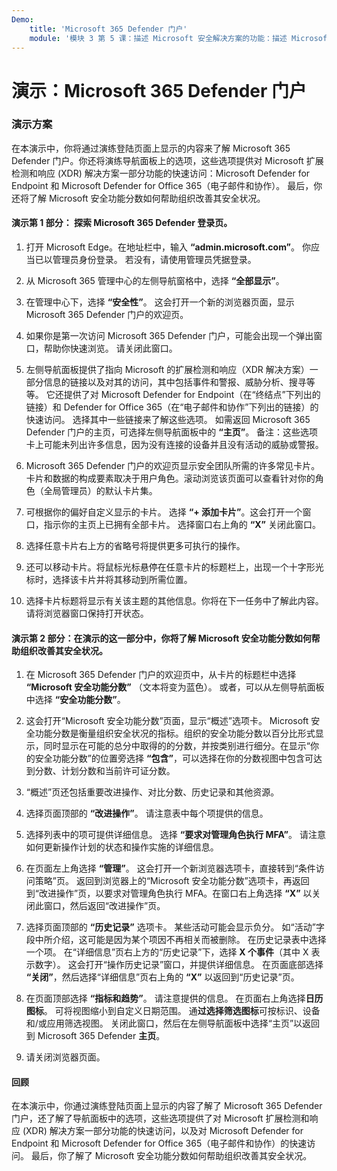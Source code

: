 ```yaml
---
Demo:
    title: 'Microsoft 365 Defender 门户'
    module: '模块 3 第 5 课：描述 Microsoft 安全解决方案的功能：描述 Microsoft 365 的安全管理功能'
---
```



# 演示：Microsoft 365 Defender 门户

### 演示方案
在本演示中，你将通过演练登陆页面上显示的内容来了解 Microsoft 365 Defender 门户。你还将演练导航面板上的选项，这些选项提供对 Microsoft 扩展检测和响应 (XDR) 解决方案一部分功能的快速访问：Microsoft Defender for Endpoint 和 Microsoft Defender for Office 365（电子邮件和协作）。  最后，你还将了解 Microsoft 安全功能分数如何帮助组织改善其安全状况。

#### 演示第 1 部分：  探索 Microsoft 365 Defender 登录页。

1. 打开 Microsoft Edge。在地址栏中，输入 **“admin.microsoft.com”**。  你应当已以管理员身份登录。  若没有，请使用管理员凭据登录。

1. 从 Microsoft 365 管理中心的左侧导航窗格中，选择 **“全部显示”**。

1. 在管理中心下，选择 **“安全性”**。  这会打开一个新的浏览器页面，显示 Microsoft 365 Defender 门户的欢迎页。  

1. 如果你是第一次访问 Microsoft 365 Defender 门户，可能会出现一个弹出窗口，帮助你快速浏览。  请关闭此窗口。

1. 左侧导航面板提供了指向 Microsoft 的扩展检测和响应（XDR 解决方案）一部分信息的链接以及对其的访问，其中包括事件和警报、威胁分析、搜寻等等。  它还提供了对 Microsoft Defender for Endpoint（在“终结点”下列出的链接）和 Defender for Office 365（在“电子邮件和协作”下列出的链接）的快速访问。  选择其中一些链接来了解这些选项。  如需返回 Microsoft 365 Defender 门户的主页，可选择左侧导航面板中的 **“主页”**。  备注：这些选项卡上可能未列出许多信息，因为没有连接的设备并且没有活动的威胁或警报。

1. Microsoft 365 Defender 门户的欢迎页显示安全团队所需的许多常见卡片。卡片和数据的构成要素取决于用户角色。滚动浏览该页面可以查看针对你的角色（全局管理员）的默认卡片集。

1. 可根据你的偏好自定义显示的卡片。  选择 **“+ 添加卡片”**。这会打开一个窗口，指示你的主页上已拥有全部卡片。  选择窗口右上角的 **“X”** 关闭此窗口。

1. 选择任意卡片右上方的省略号将提供更多可执行的操作。  

1. 还可以移动卡片。将鼠标光标悬停在任意卡片的标题栏上，出现一个十字形光标时，选择该卡片并将其移动到所需位置。

1. 选择卡片标题将显示有关该主题的其他信息。你将在下一任务中了解此内容。  请将浏览器窗口保持打开状态。

#### 演示第 2 部分：在演示的这一部分中，你将了解 Microsoft 安全功能分数如何帮助组织改善其安全状况。

1. 在 Microsoft 365 Defender 门户的欢迎页中，从卡片的标题栏中选择 **“Microsoft 安全功能分数”** （文本将变为蓝色）。  或者，可以从左侧导航面板中选择 **“安全功能分数”**。

1. 这会打开“Microsoft 安全功能分数”页面，显示“概述”选项卡。  Microsoft 安全功能分数是衡量组织安全状况的指标。组织的安全功能分数以百分比形式显示，同时显示在可能的总分中取得的的分数，并按类别进行细分。在显示“你的安全功能分数”的位置旁选择 **“包含”**，可以选择在你的分数视图中包含可达到分数、计划分数和当前许可证分数。

1. “概述”页还包括重要改进操作、对比分数、历史记录和其他资源。

1. 选择页面顶部的 **“改进操作”**。  请注意表中每个项提供的信息。  

1. 选择列表中的项可提供详细信息。  选择 **“要求对管理角色执行 MFA”**。  请注意如何更新操作计划的状态和操作实施的详细信息。

1. 在页面左上角选择 **“管理”**。  这会打开一个新浏览器选项卡，直接转到“条件访问策略”页。  返回到浏览器上的“Microsoft 安全功能分数”选项卡，再返回到“改进操作”页，以要求对管理角色执行 MFA。在窗口右上角选择 **“X”** 以关闭此窗口，然后返回“改进操作”页。

1. 选择页面顶部的 **“历史记录”** 选项卡。  某些活动可能会显示负分。  如“活动”字段中所介绍，这可能是因为某个项因不再相关而被删除。  在历史记录表中选择一个项。  在“详细信息”页右上方的“历史记录”下，选择 **X 个事件**（其中 X 表示数字）。  这会打开“操作历史记录”窗口，并提供详细信息。  在页面底部选择 **“关闭”**，然后选择“详细信息”页右上角的 **“X”** 以返回到“历史记录”页。

1. 在页面顶部选择 **“指标和趋势”**。  请注意提供的信息。  在页面右上角选择**日历图标**。  可将视图缩小到自定义日期范围。  通**过选择筛选图标**可按标识、设备和/或应用筛选视图。  关闭此窗口，然后在左侧导航面板中选择“主页”以返回到 Microsoft 365 Defender **主页**。

1. 请关闭浏览器页面。

#### 回顾

在本演示中，你通过演练登陆页面上显示的内容了解了 Microsoft 365 Defender 门户，还了解了导航面板中的选项，这些选项提供了对 Microsoft 扩展检测和响应 (XDR) 解决方案一部分功能的快速访问，以及对 Microsoft Defender for Endpoint 和 Microsoft Defender for Office 365（电子邮件和协作）的快速访问。  最后，你了解了 Microsoft 安全功能分数如何帮助组织改善其安全状况。

